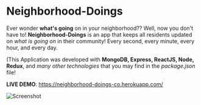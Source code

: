 # Neighborhood-Doings
Ever wonder <strong>what's going</strong> on in your neighborhood?? Well, now you don't have to! <strong>Neighborhood-Doings</strong> is an app that keeps all residents updated on <em>what is going on</em> in their community! Every second, every minute, every hour, and every day.

(This Application was developed with <strong>MongoDB, Express, ReactJS, Node, Redux</strong>, and <em>many other technologies</em> that you may find in the <em>package.json</em> file!

<strong>LIVE DEMO</strong>: https://neighborhood-doings-co.herokuapp.com/

![Screenshot](gifs/neighborhooddoingsgif.gif)
